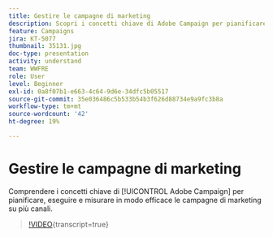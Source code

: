 ```yaml
---
title: Gestire le campagne di marketing
description: Scopri i concetti chiave di Adobe Campaign per pianificare, eseguire e misurare in modo efficace le campagne di marketing su più canali.
feature: Campaigns
jira: KT-5077
thumbnail: 35131.jpg
doc-type: presentation
activity: understand
team: WWFRE
role: User
level: Beginner
exl-id: 0a8f07b1-e663-4c64-9d6e-34dfc5b05517
source-git-commit: 35e036486c5b533b54b3f626d88734e9a9fc3b8a
workflow-type: tm+mt
source-wordcount: '42'
ht-degree: 19%

---
```


# Gestire le campagne di marketing

Comprendere i concetti chiave di [!UICONTROL Adobe Campaign] per pianificare, eseguire e misurare in modo efficace le campagne di marketing su più canali.

>[!VIDEO](https://video.tv.adobe.com/v/326578?quality=12&learn=on&captions=ita){transcript=true}
